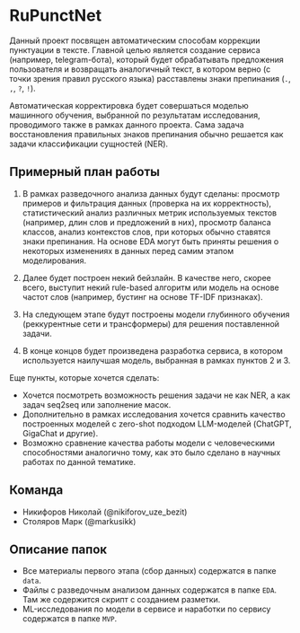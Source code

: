 # RuPunctNet

Данный проект посвящен автоматическим способам коррекции пунктуации в тексте. Главной целью является создание сервиса (например, telegram-бота), который будет обрабатывать предложения пользователя и возвращать аналогичный текст, в котором верно (с точки зрения правил русского языка) расставлены знаки препинания (`.`, `,`, `?`, `!`).

Автоматическая корректировка будет совершаться моделью машинного обучения, выбранной по результатам исследования, проводимого также в рамках данного проекта. Сама задача восстановления правильных знаков препинания обычно решается как задачи классификации сущностей (NER).


## Примерный план работы
1. В рамках разведочного анализа данных будут сделаны: просмотр примеров и фильтрация данных (проверка на их корректность), статистический анализ различных метрик используемых текстов (например, длин слов и предложений в них), просмотр баланса классов, анализ контекстов слов, при которых обычно ставятся знаки препинания. На основе EDA могут быть приняты решения о некоторых изменениях в данных перед самим этапом моделирования.

2. Далее будет построен некий бейзлайн. В качестве него, скорее всего, выступит некий rule-based алгоритм или модель на основе частот слов (например, бустинг на основе TF-IDF признаках). 

3. На следующем этапе будут построены модели глубинного обучения (реккурентные сети и трансформеры) для решения поставленной задачи.

4. В конце концов будет произведена разработка сервиса, в котором используется наилучшая модель, выбранная в рамках пунктов 2 и 3.

Еще пункты, которые хочется сделать: 
* Хочется посмотреть возможность решения задачи не как NER, а как задач seq2seq или заполнение масок.
* Дополнительно в рамках исследования хочется сравнить качество построенных моделей с zero-shot подходом LLM-моделей (ChatGPT, GigaChat и другие).
* Возможно сравнение качества работы модели с человеческими способностями аналогично тому, как это было сделано в научных работах по данной тематике.


## Команда

* Никифоров Николай (@nikiforov_uze_bezit)
* Столяров Марк (@markusikk)


## Описание папок
* Все материалы первого этапа  (сбор данных) содержатся в папке `data`.
* Файлы с разведочным анализом данных содержатся в папке `EDA`. Там же содержится скрипт с созданием разметки.
* ML-исследования по модели в сервисе и наработки по сервису содержатся в папке `MVP`.
